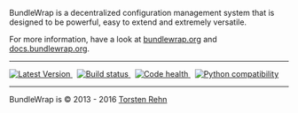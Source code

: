 BundleWrap is a decentralized configuration management system that is designed to be powerful, easy to extend and extremely versatile.

For more information, have a look at [bundlewrap.org](http://bundlewrap.org) and [docs.bundlewrap.org](http://docs.bundlewrap.org).

------------------------------------------------------------------------

<a href="https://pypi.python.org/pypi/bundlewrap/">
    <img src="http://img.shields.io/pypi/v/bundlewrap.svg" alt="Latest Version">
</a>
&nbsp;
<a href="https://travis-ci.org/bundlewrap/bundlewrap">
    <img src="http://img.shields.io/travis/bundlewrap/bundlewrap/master.svg" alt="Build status">
</a>
&nbsp;
<a href="https://landscape.io/github/bundlewrap/bundlewrap/master">
    <img src="https://landscape.io/github/bundlewrap/bundlewrap/master/landscape.svg?style=flat" alt="Code health">
</a>
&nbsp;
<a href="https://pypi.python.org/pypi/bundlewrap/">
    <img src="http://img.shields.io/pypi/pyversions/bundlewrap.svg" alt="Python compatibility">
</a>

------------------------------------------------------------------------

BundleWrap is © 2013 - 2016 [Torsten Rehn](mailto:torsten@rehn.email)
